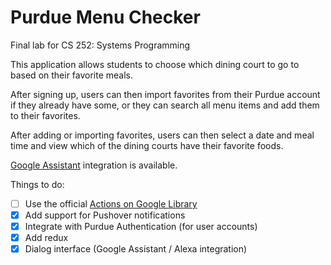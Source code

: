# Purdue Menu Checker
Final lab for CS 252: Systems Programming

This application allows students to choose which dining court to go to based on their favorite meals.

After signing up, users can then import favorites from their Purdue account if they already have some, or they can search all menu items and add them to their favorites.

After adding or importing favorites, users can then select a date and meal time and view which of the dining courts have their favorite foods.

[Google Assistant](https://assistant.google.com/services/a/uid/000000db69de3337?hl=en&source=web) integration is available.

Things to do:
- [ ] Use the official [Actions on Google Library](https://github.com/actions-on-google/actions-on-google-nodejs) 
- [x] Add support for Pushover notifications
- [x] Integrate with Purdue Authentication (for user accounts)
- [x] Add redux
- [x] Dialog interface (Google Assistant / Alexa integration)